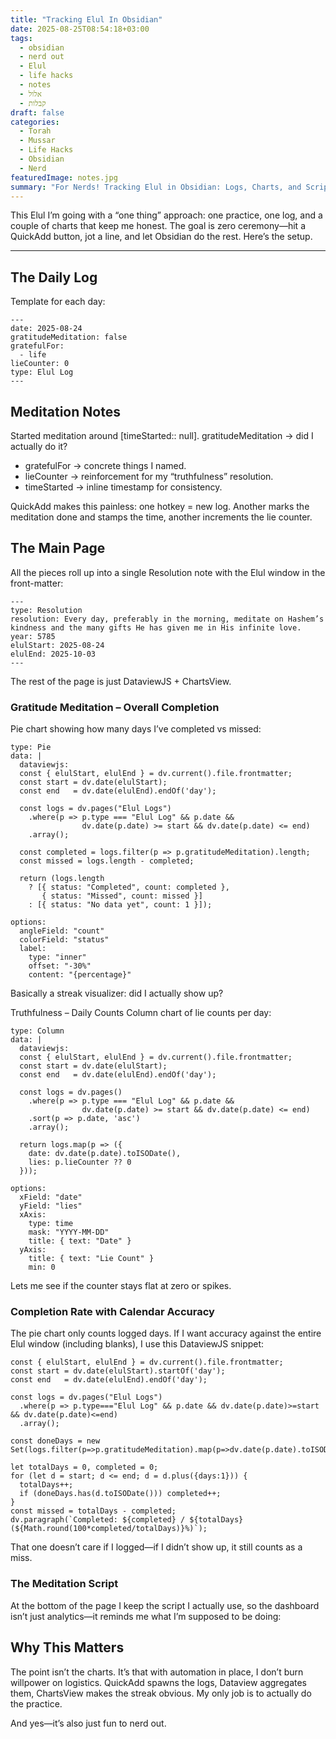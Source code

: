 ```yaml
---
title: "Tracking Elul In Obsidian"
date: 2025-08-25T08:54:18+03:00
tags:
  - obsidian
  - nerd out
  - Elul
  - life hacks
  - notes
  - אלול
  - קבלות
draft: false
categories:
  - Torah
  - Mussar
  - Life Hacks
  - Obsidian
  - Nerd
featuredImage: notes.jpg
summary: "For Nerds! Tracking Elul in Obsidian: Logs, Charts, and Scripts"
---
```


This Elul I’m going with a “one thing” approach: one practice, one log, and a couple of charts that keep me honest. The goal is zero ceremony—hit a QuickAdd button, jot a line, and let Obsidian do the rest. Here’s the setup.

---

## The Daily Log

Template for each day:

```frontmatter
---
date: 2025-08-24
gratitudeMeditation: false
gratefulFor:
  - life
lieCounter: 0
type: Elul Log
---
```

## Meditation Notes

Started meditation around [timeStarted:: null].
gratitudeMeditation → did I actually do it?

- gratefulFor → concrete things I named.
- lieCounter → reinforcement for my “truthfulness” resolution.
- timeStarted → inline timestamp for consistency.

QuickAdd makes this painless: one hotkey = new log. Another marks the meditation done and stamps the time, another increments the lie counter.

## The Main Page

All the pieces roll up into a single Resolution note with the Elul window in the front-matter:

```frontmatter
---
type: Resolution
resolution: Every day, preferably in the morning, meditate on Hashem’s kindness and the many gifts He has given me in His infinite love.
year: 5785
elulStart: 2025-08-24
elulEnd: 2025-10-03
---
```

The rest of the page is just DataviewJS + ChartsView.

### Gratitude Meditation – Overall Completion

Pie chart showing how many days I’ve completed vs missed:


```chartsview
type: Pie
data: |
  dataviewjs:
  const { elulStart, elulEnd } = dv.current().file.frontmatter;
  const start = dv.date(elulStart);
  const end   = dv.date(elulEnd).endOf('day');

  const logs = dv.pages("Elul Logs")
    .where(p => p.type === "Elul Log" && p.date &&
                dv.date(p.date) >= start && dv.date(p.date) <= end)
    .array();

  const completed = logs.filter(p => p.gratitudeMeditation).length;
  const missed = logs.length - completed;

  return (logs.length
    ? [{ status: "Completed", count: completed },
       { status: "Missed", count: missed }]
    : [{ status: "No data yet", count: 1 }]);

options:
  angleField: "count"
  colorField: "status"
  label:
    type: "inner"
    offset: "-30%"
    content: "{percentage}"
```

Basically a streak visualizer: did I actually show up?

Truthfulness – Daily Counts
Column chart of lie counts per day:

```chartsview
type: Column
data: |
  dataviewjs:
  const { elulStart, elulEnd } = dv.current().file.frontmatter;
  const start = dv.date(elulStart);
  const end   = dv.date(elulEnd).endOf('day');

  const logs = dv.pages()
    .where(p => p.type === "Elul Log" && p.date &&
                dv.date(p.date) >= start && dv.date(p.date) <= end)
    .sort(p => p.date, 'asc')
    .array();

  return logs.map(p => ({
    date: dv.date(p.date).toISODate(),
    lies: p.lieCounter ?? 0
  }));

options:
  xField: "date"
  yField: "lies"
  xAxis:
    type: time
    mask: "YYYY-MM-DD"
    title: { text: "Date" }
  yAxis:
    title: { text: "Lie Count" }
    min: 0
```
Lets me see if the counter stays flat at zero or spikes.

### Completion Rate with Calendar Accuracy

The pie chart only counts logged days. If I want accuracy against the entire Elul window (including blanks), I use this DataviewJS snippet:

```dataviewjs
const { elulStart, elulEnd } = dv.current().file.frontmatter;
const start = dv.date(elulStart).startOf('day');
const end   = dv.date(elulEnd).endOf('day');

const logs = dv.pages("Elul Logs")
  .where(p => p.type==="Elul Log" && p.date && dv.date(p.date)>=start && dv.date(p.date)<=end)
  .array();

const doneDays = new Set(logs.filter(p=>p.gratitudeMeditation).map(p=>dv.date(p.date).toISODate()));

let totalDays = 0, completed = 0;
for (let d = start; d <= end; d = d.plus({days:1})) {
  totalDays++;
  if (doneDays.has(d.toISODate())) completed++;
}
const missed = totalDays - completed;
dv.paragraph(`Completed: ${completed} / ${totalDays} (${Math.round(100*completed/totalDays)}%)`);
```

That one doesn’t care if I logged—if I didn’t show up, it still counts as a miss.

### The Meditation Script
At the bottom of the page I keep the script I actually use, so the dashboard isn’t just analytics—it reminds me what I’m supposed to be doing:

## Why This Matters

The point isn’t the charts. It’s that with automation in place, I don’t burn willpower on logistics. QuickAdd spawns the logs, Dataview aggregates them, ChartsView makes the streak obvious. My only job is to actually do the practice.

And yes—it’s also just fun to nerd out.